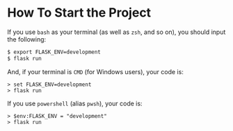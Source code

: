 # How To Start the Project

If you use `bash` as your terminal (as well as `zsh`, and so on), you should input the following:

```zsh
$ export FLASK_ENV=development
$ flask run
```

And, if your terminal is `CMD` (for Windows users), your code is:

```CMD
> set FLASK_ENV=development
> flask run
```

If you use `powershell` (alias `pwsh`), your code is:

```pwsh
> $env:FLASK_ENV = "development"
> flask run
```